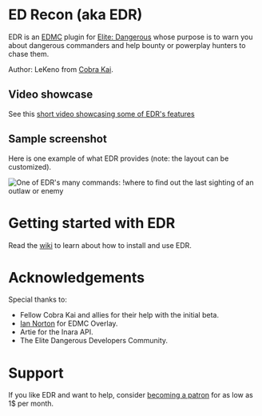 # ED Recon (aka EDR)
EDR is an [EDMC](https://github.com/Marginal/EDMarketConnector/) plugin for [Elite: Dangerous](https://www.elitedangerous.com/) whose purpose is to warn you about dangerous commanders and help bounty or powerplay hunters to chase them. 

Author: LeKeno from [Cobra Kai](https://inara.cz/wing/2035/).

## Video showcase
See this [short video showcasing some of EDR's features](https://www.youtube.com/watch?v=KhWTyeE-s7E)

## Sample screenshot
Here is one example of what EDR provides (note: the layout can be customized).

![One of EDR's many commands: !where to find out the last sighting of an outlaw or enemy](https://i.imgur.com/mTM9vRC.png)


# Getting started with EDR
Read the [wiki](https://github.com/lekeno/edr/wiki) to learn about how to install and use EDR.


# Acknowledgements
Special thanks to:
 - Fellow Cobra Kai and allies for their help with the initial beta.
 - [Ian Norton](https://github.com/inorton/) for EDMC Overlay.
 - Artie for the Inara API.
 - The Elite Dangerous Developers Community.
 
 
 # Support
 If you like EDR and want to help, consider [becoming a patron](https://www.patreon.com/lekeno/) for as low as 1$ per month.
